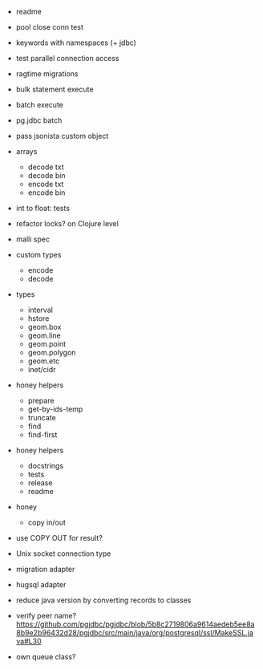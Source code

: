 
- readme

- pool close conn test
- keywords with namespaces (+ jdbc)

- test parallel connection access

- ragtime migrations

- bulk statement execute
- batch execute
- pg.jdbc batch

- pass jsonista custom object

- arrays
  - decode txt
  - decode bin
  - encode txt
  - encode bin

- int to float: tests
- refactor locks? on Clojure level

- malli spec

- custom types
  - encode
  - decode

- types
  - interval
  - hstore
  - geom.box
  - geom.line
  - geom.point
  - geom.polygon
  - geom.etc
  - inet/cidr

- honey helpers
  - prepare
  - get-by-ids-temp
  - truncate
  - find
  - find-first

- honey helpers
  - docstrings
  - tests
  - release
  - readme

- honey
  - copy in/out

- use COPY OUT for result?
- Unix socket connection type
- migration adapter
- hugsql adapter

- reduce java version by converting records to classes

- verify peer name? https://github.com/pgjdbc/pgjdbc/blob/5b8c2719806a9614aedeb5ee8a8b9e2b96432d28/pgjdbc/src/main/java/org/postgresql/ssl/MakeSSL.java#L30

- own queue class?
